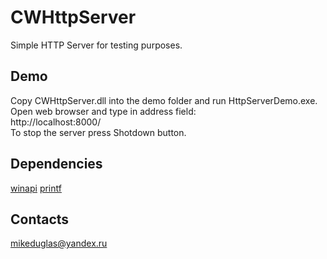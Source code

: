 # CWHttpServer
Simple HTTP Server for testing purposes.

## Demo
Copy CWHttpServer.dll into the demo folder and run HttpServerDemo.exe. Open web browser and type in address field:  
http://localhost:8000/  
To stop the server press Shotdown button.

## Dependencies
[winapi](https://github.com/mikeduglas/winapi)
[printf](https://github.com/mikeduglas/printf)

## Contacts
mikeduglas@yandex.ru
